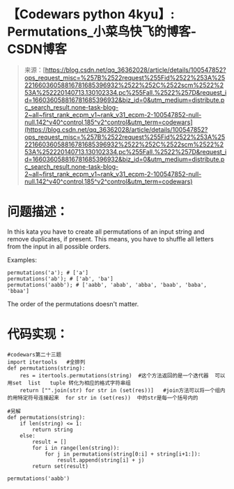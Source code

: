 <!--yml
category: codewars
date: 2022-08-13 11:37:26
-->

# 【Codewars python 4kyu】: Permutations_小菜鸟快飞的博客-CSDN博客

> 来源：[https://blog.csdn.net/qq_36362028/article/details/100547852?ops_request_misc=%257B%2522request%255Fid%2522%253A%2522166036058816781685396932%2522%252C%2522scm%2522%253A%252220140713.130102334.pc%255Fall.%2522%257D&request_id=166036058816781685396932&biz_id=0&utm_medium=distribute.pc_search_result.none-task-blog-2~all~first_rank_ecpm_v1~rank_v31_ecpm-2-100547852-null-null.142^v40^control,185^v2^control&utm_term=codewars](https://blog.csdn.net/qq_36362028/article/details/100547852?ops_request_misc=%257B%2522request%255Fid%2522%253A%2522166036058816781685396932%2522%252C%2522scm%2522%253A%252220140713.130102334.pc%255Fall.%2522%257D&request_id=166036058816781685396932&biz_id=0&utm_medium=distribute.pc_search_result.none-task-blog-2~all~first_rank_ecpm_v1~rank_v31_ecpm-2-100547852-null-null.142^v40^control,185^v2^control&utm_term=codewars)

# 问题描述：

In this kata you have to create all permutations of an input string and remove duplicates, if present. This means, you have to shuffle all letters from the input in all possible orders.

Examples:

```
permutations('a'); # ['a']
permutations('ab'); # ['ab', 'ba']
permutations('aabb'); # ['aabb', 'abab', 'abba', 'baab', 'baba', 'bbaa']
```

The order of the permutations doesn't matter.

# 代码实现：

```
#codewars第二十三题
import itertools   #全排列
def permutations(string):
    res = itertools.permutations(string)  #这个方法返回的是一个迭代器  可以用set  list   tuple 转化为相应的格式字符串组 
    return ["".join(str) for str in (set(res))]   #join方法可以将一个组内的用特定符号连接起来  for str in (set(res))  中的str是每一个括号内的

#另解
def permutations(string):
    if len(string) <= 1:
        return string
    else:
        result = []
        for i in range(len(string)):
            for j in permutations(string[0:i] + string[i+1:]):
                result.append(string[i] + j)
        return set(result)

permutations('aabb')
```